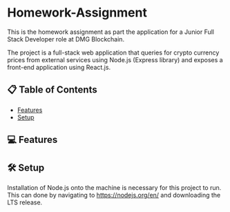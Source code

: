 # Homework-Assignment

This is the homework assignment as part the application for a Junior Full Stack Developer role at DMG Blockchain. 

The project is a full-stack web application that queries for crypto currency prices from external services using Node.js (Express library) and 
exposes a front-end application using React.js.

## 📋 Table of Contents
- [Features](#-features)
- [Setup](#-setup)

## 💻 Features


## 🛠️ Setup

Installation of Node.js onto the machine is necessary for this project to run. This can done by navigating to https://nodejs.org/en/ 
and downloading the LTS release. 
